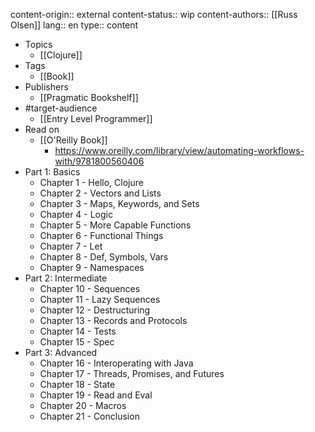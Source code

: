 content-origin:: external
content-status:: wip
content-authors:: [[Russ Olsen]]
lang:: en
type:: content

- Topics
  - [[Clojure]]
- Tags
  - [[Book]]
- Publishers
  - [[Pragmatic Bookshelf]]
- #target-audience
  - [[Entry Level Programmer]]
- Read on
  - [[O'Reilly Book]]
    - https://www.oreilly.com/library/view/automating-workflows-with/9781800560406
- Part 1: Basics
  - Chapter 1 - Hello, Clojure
  - Chapter 2 - Vectors and Lists
  - Chapter 3 - Maps, Keywords, and Sets
  - Chapter 4 - Logic
  - Chapter 5 - More Capable Functions
  - Chapter 6 - Functional Things
  - Chapter 7 - Let
  - Chapter 8 - Def, Symbols, Vars
  - Chapter 9 - Namespaces
- Part 2: Intermediate
  - Chapter 10 - Sequences
  - Chapter 11 - Lazy Sequences
  - Chapter 12 - Destructuring
  - Chapter 13 - Records and Protocols
  - Chapter 14 - Tests
  - Chapter 15 - Spec
- Part 3: Advanced
  - Chapter 16 - Interoperating with Java
  - Chapter 17 - Threads, Promises, and Futures
  - Chapter 18 - State
  - Chapter 19 - Read and Eval
  - Chapter 20 - Macros
  - Chapter 21 - Conclusion
